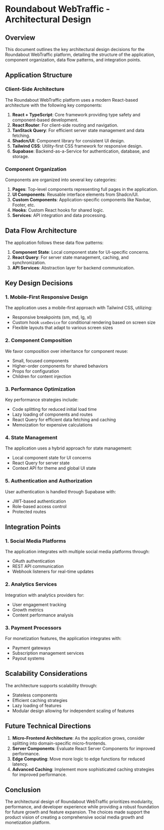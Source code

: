 
# Roundabout WebTraffic - Architectural Design

## Overview

This document outlines the key architectural design decisions for the Roundabout WebTraffic platform, detailing the structure of the application, component organization, data flow patterns, and integration points.

## Application Structure

### Client-Side Architecture

The Roundabout WebTraffic platform uses a modern React-based architecture with the following key components:

1. **React + TypeScript**: Core framework providing type safety and component-based development.
2. **React Router**: For client-side routing and navigation.
3. **TanStack Query**: For efficient server state management and data fetching.
4. **Shadcn/UI**: Component library for consistent UI design.
5. **Tailwind CSS**: Utility-first CSS framework for responsive design.
6. **Supabase**: Backend-as-a-Service for authentication, database, and storage.

### Component Organization

Components are organized into several key categories:

1. **Pages**: Top-level components representing full pages in the application.
2. **UI Components**: Reusable interface elements from Shadcn/UI.
3. **Custom Components**: Application-specific components like Navbar, Footer, etc.
4. **Hooks**: Custom React hooks for shared logic.
5. **Services**: API integration and data processing.

## Data Flow Architecture

The application follows these data flow patterns:

1. **Component State**: Local component state for UI-specific concerns.
2. **React Query**: For server state management, caching, and synchronization.
3. **API Services**: Abstraction layer for backend communication.

## Key Design Decisions

### 1. Mobile-First Responsive Design

The application uses a mobile-first approach with Tailwind CSS, utilizing:
- Responsive breakpoints (sm, md, lg, xl)
- Custom hook `useDevice` for conditional rendering based on screen size
- Flexible layouts that adapt to various screen sizes

### 2. Component Composition

We favor composition over inheritance for component reuse:
- Small, focused components
- Higher-order components for shared behaviors
- Props for configuration
- Children for content injection

### 3. Performance Optimization

Key performance strategies include:
- Code splitting for reduced initial load time
- Lazy loading of components and routes
- React Query for efficient data fetching and caching
- Memoization for expensive calculations

### 4. State Management

The application uses a hybrid approach for state management:
- Local component state for UI concerns
- React Query for server state
- Context API for theme and global UI state

### 5. Authentication and Authorization

User authentication is handled through Supabase with:
- JWT-based authentication
- Role-based access control
- Protected routes

## Integration Points

### 1. Social Media Platforms

The application integrates with multiple social media platforms through:
- OAuth authentication
- REST API communication
- Webhook listeners for real-time updates

### 2. Analytics Services

Integration with analytics providers for:
- User engagement tracking
- Growth metrics
- Content performance analysis

### 3. Payment Processors

For monetization features, the application integrates with:
- Payment gateways
- Subscription management services
- Payout systems

## Scalability Considerations

The architecture supports scalability through:
- Stateless components
- Efficient caching strategies
- Lazy loading of features
- Modular design allowing for independent scaling of features

## Future Technical Directions

1. **Micro-Frontend Architecture**: As the application grows, consider splitting into domain-specific micro-frontends.
2. **Server Components**: Evaluate React Server Components for improved performance.
3. **Edge Computing**: Move more logic to edge functions for reduced latency.
4. **Advanced Caching**: Implement more sophisticated caching strategies for improved performance.

## Conclusion

The architectural design of Roundabout WebTraffic prioritizes modularity, performance, and developer experience while providing a robust foundation for future growth and feature expansion. The choices made support the product vision of creating a comprehensive social media growth and monetization platform.
